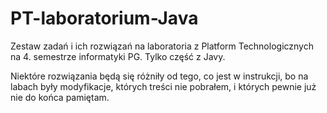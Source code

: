 # PT-laboratorium-Java
Zestaw zadań i ich rozwiązań na laboratoria z Platform Technologicznych na 4. semestrze informatyki PG. Tylko część z Javy.

Niektóre rozwiązania będą się różniły od tego, co jest w instrukcji, bo na labach były modyfikacje, których treści nie pobrałem, i których pewnie już nie do końca pamiętam. 

